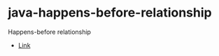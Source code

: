 # java-happens-before-relationship
Happens-before relationship 

* [Link](https://www.logicbig.com/tutorials/core-java-tutorial/java-multi-threading/happens-before.html)    